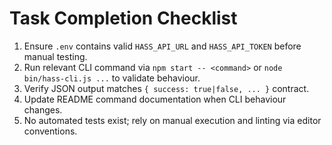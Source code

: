 # Task Completion Checklist

1. Ensure `.env` contains valid `HASS_API_URL` and `HASS_API_TOKEN` before manual testing.
2. Run relevant CLI command via `npm start -- <command>` or `node bin/hass-cli.js ...` to validate behaviour.
3. Verify JSON output matches `{ success: true|false, ... }` contract.
4. Update README command documentation when CLI behaviour changes.
5. No automated tests exist; rely on manual execution and linting via editor conventions.